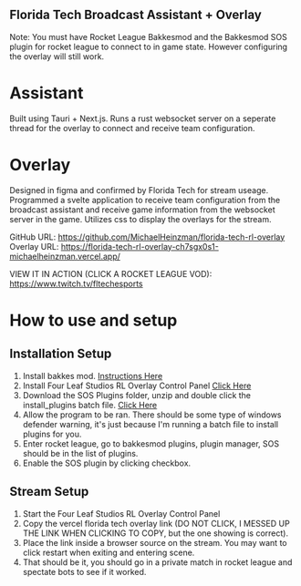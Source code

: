 ## Florida Tech Broadcast Assistant + Overlay      
Note: You must have Rocket League Bakkesmod and the Bakkesmod SOS plugin for rocket league to connect to in game state. However configuring the overlay will still work.    

# Assistant   
Built using Tauri + Next.js. Runs a rust websocket server on a seperate thread for the overlay to connect and receive team configuration.     

# Overlay
Designed in figma and confirmed by Florida Tech for stream useage. Programmed a svelte application to receive team configuration from the broadcast assistant and receive game information from the websocket server in the game. Utilizes css to display the overlays for the stream.      

GitHub URL: https://github.com/MichaelHeinzman/florida-tech-rl-overlay      
Overlay URL: https://florida-tech-rl-overlay-ch7sgx0s1-michaelheinzman.vercel.app/       

VIEW IT IN ACTION (CLICK A ROCKET LEAGUE VOD): https://www.twitch.tv/fltechesports   


# How to use and setup

## Installation Setup
1. Install bakkes mod. [Instructions Here](https://www.bakkesmod.com/download.php)
3. Install Four Leaf Studios RL Overlay Control Panel [Click Here](https://drive.google.com/file/d/13-PUD_8_Qfye1ALc85zgPBA0acGou07n/view?usp=sharing)
4. Download the SOS Plugins folder, unzip and double click the install_plugins batch file. [Click Here](https://drive.google.com/drive/folders/1VYJULJ3TfM7yIq5re9gLWHmovzEEtcP6?usp=sharing)
5. Allow the program to be ran. There should be some type of windows defender warning, it's just because I'm running a batch file to install plugins for you.
6. Enter rocket league, go to bakkesmod plugins, plugin manager, SOS should be in the list of plugins.
7. Enable the SOS plugin by clicking checkbox.

## Stream Setup
1. Start the Four Leaf Studios RL Overlay Control Panel
2. Copy the vercel florida tech overlay link (DO NOT CLICK, I MESSED UP THE LINK WHEN CLICKING TO COPY, but the one showing is correct).
3. Place the link inside a browser source on the stream. You may want to click restart when exiting and entering scene.
4. That should be it, you should go in a private match in rocket league and spectate bots to see if it worked.
